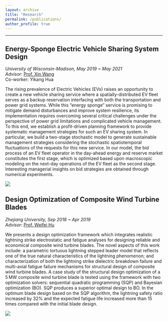 ```yaml
---
layout: archive
title: "Research"
permalink: /publications/
author_profile: true
---
```


------
## Energy-Sponge Electric Vehicle Sharing System Design
*University of Wisconsin-Madison, May 2019 ~ May 2021*  
*Advisor*:  [Prof. Xin Wang](https://directory.engr.wisc.edu/ie/Faculty/Wang_Xin/)  
Co-worker: Yikang Hua  

The rising prevalence of Electric Vehicles (EVs) raises an opportunity to create a new vehicle sharing service where a spatially-distributed EV fleet serves as a backup reservation interfacing with both the transportation and power grid systems. While this “energy sponge” service is promising to mitigate demand disturbances and improve system resilience, its implementation requires overcoming several critical challenges under the perspective of power grid limitations and complicated vehicle management. To this end, we establish a profit-driven planning framework to provide systematic management strategies for such an EV sharing system. In particular, we build a two-stage stochastic model to generate sustainable management strategies considering the stochastic spatiotemporal fluctuations of the requests for this new service. In our model, the bid process of an EV fleet operator in the day-ahead energy and reserve market constitutes the first stage, which is optimized based upon macroscopic modeling on the next-day operations of the EV fleet as the second stage. Interesting managerial insights on bid strategies are obtained through numerical experiments. 

![](http://www.wentaozhao.org/files/EVS_system.png)

## Design Optimization of Composite Wind Turbine Blades
*Zhejiang University, Sep 2018 ~ Apr 2019*  
*Advisor*:  [Prof. Weifei Hu](https://person.zju.edu.cn/en/0018087/)

We presents a design optimization framework which integrates realistic lightning strike electrostatic and fatigue analyses for designing reliable and economical composite wind turbine blades. The novel aspects of this work include: a parametric tortuous lightning stepped leader model that reflects one of the true natural characteristics of the lightning phenomenon; and characterization of both the lightning strike dielectric breakdown failure and multi-axial fatigue failure mechanisms for structural design of composite wind turbine blades. A case study of the structural design optimization of a 5 MW composite wind turbine blade is tested using the framework with two optimization solvers: sequential quadratic programming (SQP) and Bayesian optimization (BO). SQP produces a superior optimal design to BO. In the optimum blade design based on the SQP algorithm, the lightning safety ratio increased by 32% and the expected fatigue life increased more than 15 times compared with the initial blade design.

![](http://www.wentaozhao.org/files/WindTurbine.png)
